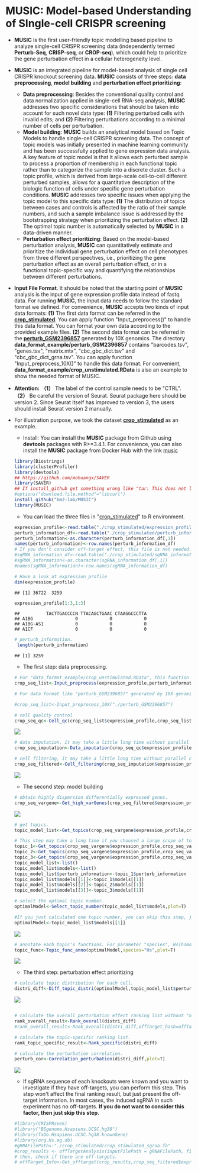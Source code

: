 
# MUSIC: Model-based Understanding of SIngle-cell CRISPR screening

* **MUSIC** is the first user-friendly topic modelling based pipeline to analyze single-cell CRISPR screening data (independently termed **Perturb-Seq**, **CRISP-seq**, or **CROP-seq**), which could help to prioritize the gene perturbation effect in a cellular heterogeneity level.
* **MUSIC** is an integrated pipeline for model-based analysis of single cell CRISPR knockout screening data. **MUSIC** consists of three steps: **data preprocessing**, **model building** and **perturbation effect prioritizing**: 
    * **Data preprocessing**: Besides the conventional quality control and data normalization applied in single-cell RNA-seq analysis, **MUSIC** addresses two specific considerations that should be taken into account for such novel data type: **(1)** Filtering perturbed cells with invalid edits; and **(2)** Filtering perturbations according to a minimal number of cells per perturbation.
    * **Model building**: **MUSIC** builds an analytical model based on Topic Models to handle single-cell CRISPR screening data. The concept of topic models was initially presented in machine learning community and has been successfully applied to gene expression data analysis. A key feature of topic model is that it allows each perturbed sample to process a proportion of membership in each functional topic rather than to categorize the sample into a discrete cluster. Such a topic profile, which is derived from large-scale cell-to-cell different perturbed samples, allows for a quantitative description of the biologic function of cells under specific gene perturbation conditions. **MUSIC** addresses two specific issues when applying the topic model to this specific data type: **(1)** The distribution of topics between cases and controls is affected by the ratio of their sample numbers, and such a sample imbalance issue is addressed by the bootstrapping strategy when prioritizing the perturbation effect. **(2)** The optimal topic number is automatically selected by **MUSIC** in a data-driven manner.
    * **Perturbation effect prioritizing**: Based on the model-based perturbation analysis, **MUSIC** can quantitatively estimate and prioritize the individual gene perturbation effect on cell phenotypes from three different perspectives, i.e., prioritizing the gene perturbation effect as an overall perturbation effect, or in a functional topic-specific way and quantifying the relationships between different perturbations. 
* **Input File Format**. It should be noted that the starting point of **MUSIC** analysis is the input of gene expression profile data instead of fastq data. For running **MUSIC**, the input data needs to follow the standard format we defined. For convenience, **MUSIC** accepts two kinds of input data formats: **(1)** The first data format can be referred in the **[crop_stimulated](https://www.jianguoyun.com/p/DRRX0KwQu7fmCBicpb0D)**. You can apply function "Input_preprocess()" to handle this data format. You can format your own data according to the provided example files. **(2)** The second data format can be referred in the **[perturb_GSM2396857](https://www.jianguoyun.com/p/DaOESnUQhrrmCBiDpb0D)** generated by 10X genomics. The directory **data_format_example/perturb_GSM2396857** contains "barcodes.tsv", "genes.tsv", "matrix.mtx", "cbc_gbc_dict.tsv" and "cbc_gbc_dict_grna.tsv". You can apply function "Input_preprocess_10X()" to handle this data format. For convenient, **data_format_example/crop_unstimulated.RData** is also an example to show the needed format of MUSIC. 
* **Attention:**  **（1）** The label of the control sample needs to be "CTRL". **（2）** Be careful the version of Seurat. Seurat package here should be version 2. Since Seurat itself has improved to version 3, the users should install Seurat version 2 manually.
* For illustration purpose, we took the dataset **[crop_stimulated](https://www.jianguoyun.com/p/DaOESnUQhrrmCBiDpb0D)** as an example.
    * Install: You can install the **MUSIC** package from Github using **devtools** packages with R>=3.4.1. For convenience, you can also install the **MUSIC** package from Docker Hub with the link [music](https://hub.docker.com/r/bm2lab/music/)
    ```r
    library(Biostrings)
    library(clusterProfiler)
    library(devtools)
    ## https://github.com/mohuangx/SAVER
    library(SAVER)
    ## If install_github get something wrong like "tar: This does not look like a tar archive", you can run the next code to set curl.
    #options("download.file.method"="libcurl")
    install_github("bm2-lab/MUSIC")
    library(MUSIC)
    ```
    * You can load the three files in "[crop_stimulated](https://www.jianguoyun.com/p/DaOESnUQhrrmCBiDpb0D)" to R environment.
    ```r
    expression_profile<-read.table("./crop_stimulated/expression_profile.txt",head=T,row.names=1,sep="\t")
    perturb_information_df<-read.table("./crop_stimulated/perturb_information.txt",head=T,row.names=1,sep="\t")
    perturb_information<-as.character(perturb_information_df[,1])
    names(perturb_information)<-row.names(perturb_information_df)
    # If you don't consider off-target effect, this file is not needed.
    #sgRNA_information_df<-read.table("./crop_stimulated/sgRNA_information.txt",head=T,row.names=1,sep="\t")
    #sgRNA_information<-as.character(sgRNA_information_df[,1])
    #names(sgRNA_information)<-row.names(sgRNA_information_df)
    
    # Have a look at expression_profile
    dim(expression_profile)   
    ```
    ```
    ## [1] 36722  3259
    ```
    ```r
    expression_profile[1:3,1:3]
    ```
    ```
    ##          TACTTGACCCCN TTACAGCTGAAC CTAAGGCCCTTA
    ## A1BG                0            0            0
    ## A1BG-AS1            0            0            0
    ## A1CF                0            0            0
    ```    
    ```r
    # perturb_information.
     length(perturb_information)
    ```
    ```   
    ## [1] 3259
    ```
   
    * The first step: data preprocessing.
    ```r
    # For "data_format_example/crop_unstimulated.RData", this function integrates the input data and filters mitochondrial ribosomal protein(^MRP) and ribosomal protein(^RP).
    crop_seq_list<-Input_preprocess(expression_profile,perturb_information)
    
    # For data format like "perturb_GSM2396857" generated by 10X genomics, function "Input_preprocess_10X()" will be suitable. Users can also change this data format to the standard format like "data_format_example/crop_unstimulated.RData", then use function "Input_preprocess()" to process it.
    
    #crop_seq_list<-Input_preprocess_10X("./perturb_GSM2396857")
    
    ```
    
    ```r
    # cell quality control
    crop_seq_qc<-Cell_qc(crop_seq_list$expression_profile,crop_seq_list$perturb_information,species="Hs",plot=T)
    ```
    ![](figure/quality_control.png)<!-- -->
    
    ```r
    # data imputation, it may take a little long time without parallel computation.
    crop_seq_imputation<-Data_imputation(crop_seq_qc$expression_profile,crop_seq_qc$perturb_information,cpu_num=15)
    ```
    ```r
    # cell filtering, it may take a little long time without parallel computation.
    crop_seq_filtered<-Cell_filtering(crop_seq_imputation$expression_profile,crop_seq_imputation$perturb_information,cpu_num=10)
    ```
    ![](figure/Invalid_rate.png)<!-- -->

    * The second step: model building
    ```r
    # obtain highly dispersion differentially expressed genes.
    crop_seq_vargene<-Get_high_varGenes(crop_seq_filtered$expression_profile,crop_seq_filtered$perturb_information,plot=T)
    ```
    ![](figure/get_high_var_genes.png)<!-- -->
    
    ```r
    # get topics. 
    topic_model_list<-Get_topics(crop_seq_vargene$expression_profile,crop_seq_vargene$perturb_information,topic_number=c(4:6))
    
    # This step may take a long time if you choosed a large scope of topic number. You can run each topic number seperately, then combine them to save time.
    topic_1<-Get_topics(crop_seq_vargene$expression_profile,crop_seq_vargene$perturb_information,topic_number=4)
    topic_2<-Get_topics(crop_seq_vargene$expression_profile,crop_seq_vargene$perturb_information,topic_number=5)
    topic_3<-Get_topics(crop_seq_vargene$expression_profile,crop_seq_vargene$perturb_information,topic_number=6)
    topic_model_list<-list()
    topic_model_list$models<-list()
    topic_model_list$perturb_information<-topic_1$perturb_information
    topic_model_list$models[[1]]<-topic_1$models[[1]]
    topic_model_list$models[[2]]<-topic_2$models[[1]]
    topic_model_list$models[[3]]<-topic_3$models[[1]]
    
    ```
    ```r
    # select the optimal topic number.  
    optimalModel<-Select_topic_number(topic_model_list$models,plot=T)
    
    #If you just calculated one topic number, you can skip this step, just run the following:
    optimalModel<-topic_model_list$models[[1]]
    ```
    ![](figure/select_topic_number.png)<!-- -->
    
    ```r
    # annotate each topic's functions. For parameter "species", Hs(homo sapiens) or Mm(mus musculus) are available.
    topic_func<-Topic_func_anno(optimalModel,species="Hs",plot=T)
    ```
    ![](figure/topic_annotation.png)<!-- -->
    
    * The third step: perturbation effect prioritizing
    ```r
    # calculate topic distribution for each cell.
    distri_diff<-Diff_topic_distri(optimalModel,topic_model_list$perturb_information,plot=T)
    ```
    ![](figure/distribution_of_topics.png)
    
    ```r
    
    # calculate the overall perturbation effect ranking list without "offTarget_Info".
    rank_overall_result<-Rank_overall(distri_diff)
    #rank_overall_result<-Rank_overall(distri_diff,offTarget_hash=offTarget_Info) (when "offTarget_Info" is available).
    
    # calculate the topic-specific ranking list.
    rank_topic_specific_result<-Rank_specific(distri_diff)
    
    # calculate the perturbation correlation.
    perturb_cor<-Correlation_perturbation(distri_diff,plot=T)
    ```
    ![](figure/perturbation_network.png)
    
    * If sgRNA sequence of each knockouts were known and you want to investigate if they have off-targets, you can perform this step.  This step won't affect the final ranking result, but just present the off-target information. In most cases, the induced sgRNA in such experiment has no off-targets. **If you do not want to consider this factor, then just skip this step**. 
    ```r
    #library(CRISPRseek)
    #library("BSgenome.Hsapiens.UCSC.hg38")
    #library(TxDb.Hsapiens.UCSC.hg38.knownGene)
    #library(org.Hs.eg.db)
    #gRNAFilePath<-"./crop_stimulated/crop_stimulated_sgrna.fa"
    #crop_results <- offTargetAnalysis(inputFilePath = gRNAFilePath, findgRNAs = FALSE,findgRNAsWithREcutOnly = FALSE,findPairedgRNAOnly = FALSE, BSgenomeName = Hsapiens,txdb = TxDb.Hsapiens.UCSC.hg38.knownGene,min.score=1,scoring.method = "CFDscore",orgAnn = org.Hs.egSYMBOL, max.mismatch = 3,outputDir=getwd(), overwrite = TRUE)
    # then, check if there are off-targets.
    # offTarget_Info<-Get_offtarget(crop_results,crop_seq_filtered$expression_profile,crop_seq_filtered$perturb_information,sgRNA_information)
    
    ```
 
 
